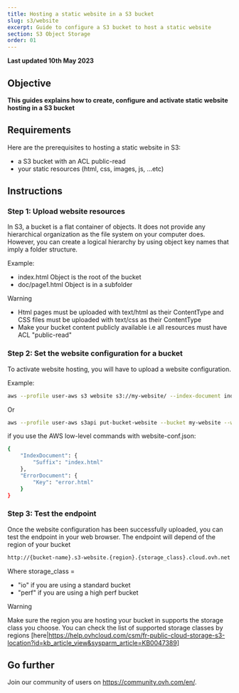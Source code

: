 ```yaml
---
title: Hosting a static website in a S3 bucket
slug: s3/website
excerpt: Guide to configure a S3 bucket to host a static website
section: S3 Object Storage
order: 01
---
```

 
**Last updated 10th May 2023**
 
## Objective
  
**This guides explains how to create, configure and activate static website hosting in a S3 bucket**
  
## Requirements
Here are the prerequisites to hosting a static website in S3:
* a S3 bucket with an ACL public-read
* your static resources (html, css, images, js, ...etc)
  
## Instructions
  
### Step 1: Upload website resources
In S3, a bucket is a flat container of objects. It does not provide any hierarchical organization as the file system on your computer does. However, you can create a logical hierarchy by using object key names that imply a folder structure.

Example:
 * index.html Object is the root of the bucket
 * doc/page1.html Object is in a subfolder


> [!warning] 
> * Html pages must be uploaded with text/html as their ContentType and CSS files must be uploaded with text/css as their ContentType
> * Make your bucket content publicly available i.e all resources must have ACL "public-read"
> 



### Step 2: Set the website configuration for a bucket
To activate website hosting, you will have to upload a website configuration.

Example:
```sh
aws --profile user-aws s3 website s3://my-website/ --index-document index.html --error-document error.html
```
Or
```sh
aws --profile user-aws s3api put-bucket-website --bucket my-website --website-configuration file://website-conf.json
```
if you use the AWS low-level commands with website-conf.json:
```sh
{
    "IndexDocument": {
        "Suffix": "index.html"
    },
    "ErrorDocument": {
        "Key": "error.html"
    }
}
```

### Step 3: Test the endpoint
Once the website configuration has been successfully uploaded, you can test the endpoint in your web browser.
The endpoint will depend of the region of your bucket
```sh
http://{bucket-name}.s3-website.{region}.{storage_class}.cloud.ovh.net
```
Where storage_class =
* "io" if you are using a standard bucket
* "perf" if you are using a high perf bucket

> [!warning]
> Make sure the region you are hosting your bucket in supports the storage class you choose.
> You can check the list of supported storage classes by regions [here|https://help.ovhcloud.com/csm/fr-public-cloud-storage-s3-location?id=kb_article_view&sysparm_article=KB0047389]
> 

## Go further
  
Join our community of users on <https://community.ovh.com/en/>.

